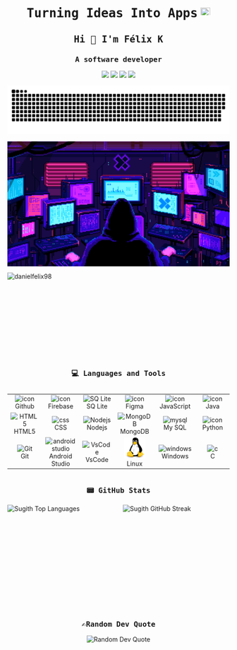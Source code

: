 <h1 align="center"><samp>Turning Ideas Into Apps</samp> <img src="https://github.com/mupezzuol/mupezzuol/blob/master/assets/earth.gif" width="22px" height="22px"> </h1>

<h2 align="center"><samp>Hi 👋 I'm Félix K</samp></h2>
<h3 align="center"><samp>A software developer</samp> </h3>

  
<div align="center" > 
  <a href="https://instagram.com/daniel.felix.98" target="_blank"><img src=https://img.shields.io/badge/Instagram-E4405F?style=for-the-badge&logo=instagram&logoColor=white target="_blank"></a>
  <a href="https://twitter.com/Fl1x1998" target="_blank"><img src=https://img.shields.io/badge/Twitter-1DA1F2?style=for-the-badge&logo=twitter&logoColor=white target="_blank"></a>
  <a href = "mailto:daniel.felix.work@gmail.com"><img src=https://img.shields.io/badge/Gmail-D14836?style=for-the-badge&logo=gmail&logoColor=white target="_blank"></a>
  <a href="https://www.linkedin.com/in/daniel-f%C3%A9lix-aab79821b/" target="_blank"><img src="https://img.shields.io/badge/-LinkedIn-%230077B5?style=for-the-badge&logo=linkedin&logoColor=white" target="_blank"></a>
</div>

![snake_gif](https://github.com/danielfelix98/danielfelix98/blob/output/github-snake-dark.svg)



<img align="center" alt="Coding" width="1000" src="https://github.com/danielfelix98/danielfelix98/blob/d42071e844fb13945d0196640e332f045442ad39/images/code.gif">

<p align="left"> <img src="https://komarev.com/ghpvc/?username=danielfelix98&label=Profile%20views&color=0e75b6&style=flat" alt="danielfelix98" /> </p>

<div style="margin-bottom: 200px;"></div>






<h3 align="center"><samp>💻 Languages and Tools</samp></h3>
<div style="display: flex; align-items: flex-start; align: center">
<table align="center">
  <tr>
    </td>
       <td align="center" width="100">
        <img src="https://skillicons.dev/icons?i=github" alt="icon" width="45" height="45" />
      <br>Github
    </td>
    <td align="center" width="100">
        <img src="https://www.vectorlogo.zone/logos/firebase/firebase-icon.svg" alt="icon" width="45" height="45" />
      </a>
      <br>Firebase
    </td>
      <td align="center" width="100">
        <img src="https://www.vectorlogo.zone/logos/sqlite/sqlite-icon.svg" width="48" height="48" alt="SQ Lite" />
      <br>SQ Lite
    </td>
       <td align="center" width="100">
        <img src="https://skillicons.dev/icons?i=figma" alt="icon" width="45" height="45" />
      <br>Figma
    </td>
    <td align="center" width="100">
        <img src="https://techstack-generator.vercel.app/js-icon.svg" alt="icon" width="65" height="65" />
      <br>JavaScript
    </td>
    <td align="center" width="100">
        <img src="https://techstack-generator.vercel.app/java-icon.svg" alt="icon" width="65" height="65" />
      <br>Java
    </td>
  </tr>
  <tr>
    <td align="center"  width="100">
        <img src="https://skillicons.dev/icons?i=html" width="48" height="48" alt="HTML5" />
      <br>HTML5
    </td>
    <td align="center" width="100">
        <img src="https://skillicons.dev/icons?i=css" width="48" height="48" alt="css" />
      <br>CSS
    </td>
    <td align="center" width="100">
        <img src="https://skillicons.dev/icons?i=nodejs" width="48" height="48" alt="Nodejs" />
      <br>Nodejs
    </td>
    <td align="center" width="100">
        <img src="https://skillicons.dev/icons?i=mongodb" width="48" height="48" alt="MongoDB" />
      <br>MongoDB
    </td>
    <td align="center"  width="100">
        <img src="https://skillicons.dev/icons?i=mysql" width="48" height="48" alt="mysql" />
      <br>My SQL
    </td>
    <td align="center" width="100">
        <img src="https://techstack-generator.vercel.app/python-icon.svg" alt="icon" width="65" height="65" />
      <br>Python
    </td>
  </tr>
 <tr>
    <td align="center" width="100"> 
        <img src="https://user-images.githubusercontent.com/25181517/192108372-f71d70ac-7ae6-4c0d-8395-51d8870c2ef0.png" width="48" height="48" alt="Git" />
      <br>Git
    </td>
    <td align="center" width="100">
        <img src="https://skillicons.dev/icons?i=androidstudio" width="48" height="48" alt="android studio" />
      <br>Android Studio
    </td>
    <td align="center" width="100">
        <img src="https://skillicons.dev/icons?i=vscode" width="48" height="48" alt="VsCode" />
      <br>VsCode
    </td>
    <td align="center" width="100">
        <img src="https://raw.githubusercontent.com/devicons/devicon/master/icons/linux/linux-original.svg" width="48" height="48" alt="linu" />
      <br>Linux
    </td>
    <td align="center" width="100">
        <img src="https://skillicons.dev/icons?i=windows" width="48" height="48" alt="windows" />
      <br>Windows
    </td>
    <td align="center" width="100">
        <img src="https://skillicons.dev/icons?i=c" width="48" height="48" alt="c" />
      <br>C
    </td>
 </tr>
</table>
<br><br>
</div>

<h3 align="center"><samp>📟 GitHub Stats</samp></h3>
<div style="display: flex; justify-content: space-between; align-items: stretch;">
  <!-- Top Languages Stats -->
  <img src="https://github-readme-stats.vercel.app/api/top-langs?username=danielfelix98&show_icons=true&locale=en&layout=compact" alt="Sugith Top Languages" width="48%" height="200" style="object-fit: cover;"/>
  <!-- GitHub Streak Stats -->
  <img src="https://github-readme-streak-stats.herokuapp.com/?user=danielfelix98" alt="Sugith GitHub Streak" width="48%" height="200" style="object-fit: cover;"/>
</div>

<div style="margin-bottom: 60px;"></div>
<h3 align="center"><samp>✍️Random Dev Quote</samp></h3>
    <div align="center">
      <img src="https://quotes-github-readme.vercel.app/api?type=horizontal&theme=vue" alt="Random Dev Quote" />
    </div>
